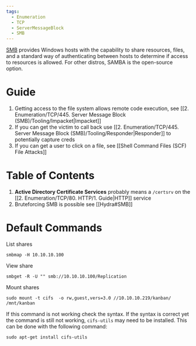 ```yaml
---
tags:
  - Enumeration
  - TCP
  - ServerMessageBlock
  - SMB
---
```

[SMB](https://learn.microsoft.com/en-us/openspecs/windows_protocols/ms-smb2/4287490c-602c-41c0-a23e-140a1f137832) provides Windows hosts with the capability to share resources, files, and a standard way of authenticating between hosts to determine if access to resources is allowed. For other distros, SAMBA is the open-source option.

# Guide

1. Getting access to the file system allows remote code execution, see [[2. Enumeration/TCP/445. Server Message Block (SMB)/Tooling/Impacket|Impacket]]
2. If you can get the victim to call back use [[2. Enumeration/TCP/445. Server Message Block (SMB)/Tooling/Responder|Responder]] to potentially capture creds
3. If you can get a user to click on a file, see [[Shell Command Files (SCF) File Attacks]]

# Table of Contents

1. **Active Directory Certificate Services** probably means a `/certsrv` on the [[2. Enumeration/TCP/80. HTTP/1. Guide|HTTP]] service
2. Bruteforcing SMB is possible see [[Hydra#SMB]]
# Default Commands 

List shares

```
smbmap -H 10.10.10.100
```

View share 

```
smbget -R -U "" smb://10.10.10.100/Replication
```

Mount shares 

```
sudo mount -t cifs  -o rw,guest,vers=3.0 //10.10.10.219/kanban/ /mnt/kanban
```

If this command is not working check the syntax. If the syntax is correct yet the command is still not working, `cifs-utils` may need to be installed. This can be done with the following command:

```shell-session
sudo apt-get install cifs-utils
```
